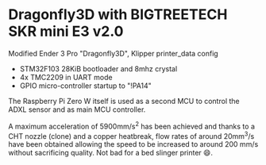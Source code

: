 # Dragonfly3D with BIGTREETECH SKR mini E3 v2.0

Modified Ender 3 Pro "Dragonfly3D", Klipper printer_data config

- STM32F103 28KiB bootloader and 8mhz crystal
- 4x TMC2209 in UART mode
- GPIO micro-controller startup to "!PA14"

The Raspberry Pi Zero W itself is used as a second MCU to control the ADXL sensor and as main MCU controller.

A maximum acceleration of 5900mm/s<sup>2</sup> has been achieved and thanks to a CHT nozzle (clone) and a copper heatbreak, flow rates of around 20mm<sup>3</sup>/s have been obtained allowing the speed to be increased to around 200 mm/s without sacrificing quality. Not bad for a bed slinger printer 😄.
